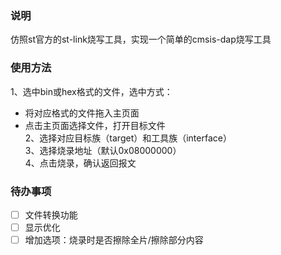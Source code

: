 ### 说明
仿照st官方的st-link烧写工具，实现一个简单的cmsis-dap烧写工具  
  
### 使用方法
1、选中bin或hex格式的文件，选中方式：  
* 将对应格式的文件拖入主页面  
* 点击主页面选择文件，打开目标文件  
2、选择对应目标族（target）和工具族（interface）  
3、选择烧录地址（默认0x08000000）  
4、点击烧录，确认返回报文  
  
### 待办事项
- [ ] 文件转换功能
- [ ] 显示优化
- [ ] 增加选项：烧录时是否擦除全片/擦除部分内容
